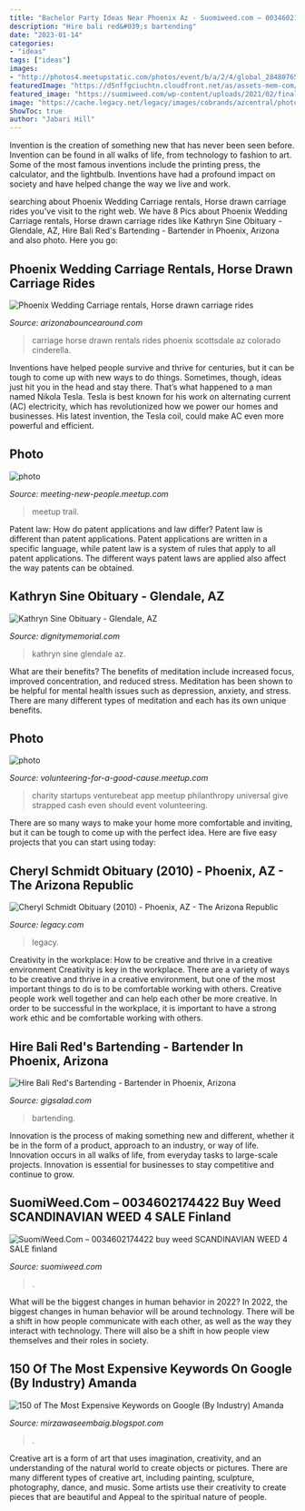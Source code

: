 ```yaml
---
title: "Bachelor Party Ideas Near Phoenix Az - Suomiweed.com – 0034602174422 Buy Weed Scandinavian Weed 4 Sale Finland"
description: "Hire bali red&#039;s bartending"
date: "2023-01-14"
categories:
- "ideas"
tags: ["ideas"]
images:
- "http://photos4.meetupstatic.com/photos/event/b/a/2/4/global_284807652.jpeg"
featuredImage: "https://d5nffgciuchtn.cloudfront.net/as/assets-mem-com/cmi/3/7/1/6/8906173/20191105_094222259_0_orig.jpg/-/kathryn-sine-glendale-az-obituary.jpg"
featured_image: "https://suomiweed.com/wp-content/uploads/2021/02/finaldngreen.png"
image: "https://cache.legacy.net/legacy/images/cobrands/azcentral/photos/0007150229-01-1_211412.jpgx?w=600&amp;h=315"
ShowToc: true
author: "Jabari Hill"
---
```



Invention is the creation of something new that has never been seen before. Invention can be found in all walks of life, from technology to fashion to art. Some of the most famous inventions include the printing press, the calculator, and the lightbulb. Inventions have had a profound impact on society and have helped change the way we live and work.

	

		
searching about Phoenix Wedding Carriage rentals, Horse drawn carriage rides you've visit to the right web. We have 8 Pics about Phoenix Wedding Carriage rentals, Horse drawn carriage rides like Kathryn Sine Obituary - Glendale, AZ, Hire Bali Red&#039;s Bartending - Bartender in Phoenix, Arizona and also photo. Here you go:
		
    
## Phoenix Wedding Carriage Rentals, Horse Drawn Carriage Rides

<img loading=lazy src="https://www.arizonabouncearound.com/userfiles/products/big/wedding-carriage-rentals-horse-drawn-carriage-rides-scottsdale-az-phoenix.png" onerror="this.onerror=null;this.src='https://tse3.mm.bing.net/th?id=OIP.g_21CsBoc4iAi3nFLauregHaEl&amp;pid=15.1';" alt="Phoenix Wedding Carriage rentals, Horse drawn carriage rides">

_Source: arizonabouncearound.com_

>carriage horse drawn rentals rides phoenix scottsdale az colorado cinderella. 

	

Inventions have helped people survive and thrive for centuries, but it can be tough to come up with new ways to do things. Sometimes, though, ideas just hit you in the head and stay there. That’s what happened to a man named Nikola Tesla. Tesla is best known for his work on alternating current (AC) electricity, which has revolutionized how we power our homes and businesses. His latest invention, the Tesla coil, could make AC even more powerful and efficient.

    
## Photo

<img loading=lazy src="http://photos1.meetupstatic.com/photos/event/1/1/9/6/global_306904502.jpeg" onerror="this.onerror=null;this.src='https://tse4.mm.bing.net/th?id=OIP.5mBBgu8CiFcLhlIsJcGnMwAAAA&amp;pid=15.1';" alt="photo">

_Source: meeting-new-people.meetup.com_

>meetup trail. 

	

Patent law: How do patent applications and law differ?
Patent law is different than patent applications. Patent applications are written in a specific language, while patent law is a system of rules that apply to all patent applications. The different ways patent laws are applied also affect the way patents can be obtained.

    
## Kathryn Sine Obituary - Glendale, AZ

<img loading=lazy src="https://d5nffgciuchtn.cloudfront.net/as/assets-mem-com/cmi/3/7/1/6/8906173/20191105_094222259_0_orig.jpg/-/kathryn-sine-glendale-az-obituary.jpg" onerror="this.onerror=null;this.src='https://tse3.mm.bing.net/th?id=OIP.zxmvi_lm9yol-agktI3POwAAAA&amp;pid=15.1';" alt="Kathryn Sine Obituary - Glendale, AZ">

_Source: dignitymemorial.com_

>kathryn sine glendale az. 

	

What are their benefits?
The benefits of meditation include increased focus, improved concentration, and reduced stress. Meditation has been shown to be helpful for mental health issues such as depression, anxiety, and stress. There are many different types of meditation and each has its own unique benefits.

    
## Photo

<img loading=lazy src="http://photos4.meetupstatic.com/photos/event/b/a/2/4/global_284807652.jpeg" onerror="this.onerror=null;this.src='https://tse2.mm.bing.net/th?id=OIP.ytxxNPSgOy6nRn0vG9YpzwAAAA&amp;pid=15.1';" alt="photo">

_Source: volunteering-for-a-good-cause.meetup.com_

>charity startups venturebeat app meetup philanthropy universal give strapped cash even should event volunteering. 

	

There are so many ways to make your home more comfortable and inviting, but it can be tough to come up with the perfect idea. Here are five easy projects that you can start using today: 

    
## Cheryl Schmidt Obituary (2010) - Phoenix, AZ - The Arizona Republic

<img loading=lazy src="https://cache.legacy.net/legacy/images/cobrands/azcentral/photos/0007150229-01-1_211412.jpgx?w=600&amp;h=315" onerror="this.onerror=null;this.src='https://tse3.mm.bing.net/th?id=OIP.WeFpFWXVUoFJ8MtB4dDe9AHaD4&amp;pid=15.1';" alt="Cheryl Schmidt Obituary (2010) - Phoenix, AZ - The Arizona Republic">

_Source: legacy.com_

>legacy. 

	

Creativity in the workplace: How to be creative and thrive in a creative environment
Creativity is key in the workplace. There are a variety of ways to be creative and thrive in a creative environment, but one of the most important things to do is to be comfortable working with others. Creative people work well together and can help each other be more creative. In order to be successful in the workplace, it is important to have a strong work ethic and be comfortable working with others.

    
## Hire Bali Red&#039;s Bartending - Bartender In Phoenix, Arizona

<img loading=lazy src="https://cress.gigsalad.com/s3/r/reds_icebox_mobile_bartending_phoenix/5b11c40234618.jpg" onerror="this.onerror=null;this.src='https://tse1.mm.bing.net/th?id=OIP.ZMGHhx6MZGL4yUcU6tJcwAHaE8&amp;pid=15.1';" alt="Hire Bali Red&#039;s Bartending - Bartender in Phoenix, Arizona">

_Source: gigsalad.com_

>bartending. 

	

Innovation is the process of making something new and different, whether it be in the form of a product, approach to an industry, or way of life. Innovation occurs in all walks of life, from everyday tasks to large-scale projects. Innovation is essential for businesses to stay competitive and continue to grow.

    
## SuomiWeed.Com – 0034602174422 Buy Weed SCANDINAVIAN WEED 4 SALE Finland

<img loading=lazy src="https://suomiweed.com/wp-content/uploads/2021/02/finaldngreen.png" onerror="this.onerror=null;this.src='https://tse1.mm.bing.net/th?id=OIP.6rbG5aQdaE3jAq_0vMvzgQHaDi&amp;pid=15.1';" alt="SuomiWeed.Com – 0034602174422 buy weed SCANDINAVIAN WEED 4 SALE finland">

_Source: suomiweed.com_

>. 

	

What will be the biggest changes in human behavior in 2022?
In 2022, the biggest changes in human behavior will be around technology. There will be a shift in how people communicate with each other, as well as the way they interact with technology. There will also be a shift in how people view themselves and their roles in society.

    
## 150 Of The Most Expensive Keywords On Google (By Industry) Amanda

<img loading=lazy src="https://blog.hubspot.com/hs-fs/hubfs/Automotive-CPC.png?width=225&amp;name=Automotive-CPC.png" onerror="this.onerror=null;this.src='https://tse4.mm.bing.net/th?id=OIP.0RDwvJdto20XTELqTf9ZVQAAAA&amp;pid=15.1';" alt="150 of The Most Expensive Keywords on Google (By Industry) Amanda">

_Source: mirzawaseembaig.blogspot.com_

>. 

	

Creative art is a form of art that uses imagination, creativity, and an understanding of the natural world to create objects or pictures. There are many different types of creative art, including painting, sculpture, photography, dance, and music. Some artists use their creativity to create pieces that are beautiful and Appeal to the spiritual nature of people.

